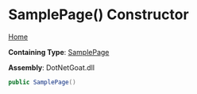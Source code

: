 # SamplePage\(\) Constructor

[Home](../../../../../README.md)

**Containing Type**: [SamplePage](../README.md)

**Assembly**: DotNetGoat\.dll

```csharp
public SamplePage()
```

